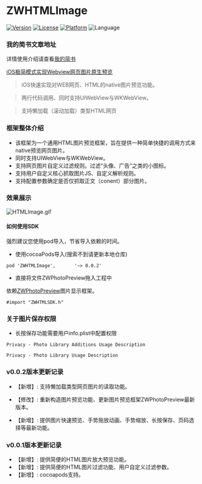 # ZWHTMLImage
[![Version](https://img.shields.io/cocoapods/v/ZWHTMLImage.svg?style=flat)](http://cocoadocs.org/docsets/ZWHTMLImage)
[![License](https://img.shields.io/cocoapods/l/ZWHTMLImage.svg?style=flat)](http://cocoadocs.org/docsets/ZWHTMLImage)
[![Platform](https://img.shields.io/cocoapods/p/ZWHTMLImage.svg?style=flat)](http://cocoadocs.org/docsets/ZWHTMLImage)
![Language](https://img.shields.io/badge/Language-%20Objective%20C%20-blue.svg)

### 我的简书文章地址
详情使用介绍请查看[我的简书](http://www.jianshu.com/p/aa2f1dc8dff7)

[iOS极简模式实现Webview网页图片原生预览](http://www.jianshu.com/p/aa2f1dc8dff7)

> iOS快速实现对WEB网页、HTML的native图片预览功能。

> 两行代码调用、同时支持UIWebView与WKWebView。

> 支持懒加载（滚动加载）类型HTML网页

### 框架整体介绍
* 该框架为一个通用HTML图片预览框架，旨在提供一种简单快捷的调用方式来native预览网页图片。
* 同时支持UIWebView与WKWebView。
* 支持网页图片自定义过滤规则。过滤“头像、广告”之类的小图标。
* 支持用户自定义核心抓取图片JS、自定义解析规则。
* 支持配置参数确定是否仅抓取正文（conent）部分图片。


### 效果展示

![HTMLImage.gif](http://upload-images.jianshu.io/upload_images/3237547-a10a31a222c65251.gif?imageMogr2/auto-orient/strip%7CimageView2/2/w/1240)

#### 如何使用SDK
强烈建议您使用pod导入，节省导入依赖的时间。

* 使用cocoaPods导入(搜索不到请更新本地仓库)

```
pod 'ZWHTMLImage',       '~> 0.0.2'
```
* 直接将文件ZWPhotoPreview拖入工程中


 依赖[ZWPhotoPreview](https://github.com/wangziwu/ZWPreviewImage)图片显示框架。

```
#import "ZWHTMLSDK.h"
```
### 关于图片保存权限
* 长按保存功能需要用户info.plist中配置权限
```
Privacy - Photo Library Additions Usage Description
```
```
Privacy - Photo Library Usage Description
```


### v0.0.2版本更新记录

- 【新增】: 支持懒加载类型网页图片的读取功能。

- 【修改】: 重新构造图片预览功能、更新图片预览框架ZWPhotoPreview最新版本。

- 【新增】: 提供图片快速预览、手势拖放动画、手势缩放、长按保存、页码选择等最新功能。

### v0.0.1版本更新记录
- 【新增】: 提供简便的HTML图片放大预览功能。
- 【新增】: 提供简便的HTML图片过滤功能、用户自定义过滤参数。
- 【新增】: cocoapods支持。
